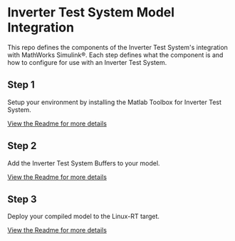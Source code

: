 # Inverter Test System Model Integration

This repo defines the components of the Inverter Test System's integration with MathWorks Simulink®.
Each step defines what the component is and how to configure for use with an Inverter Test System.

## Step 1

Setup your environment by installing the Matlab Toolbox for Inverter Test System.

[View the Readme for more details](Step%201.%20Install%20TLC/README.md)

## Step 2

Add the Inverter Test System Buffers to your model.

[View the Readme for more details](Step%202.%20Create%20Buffers/README.md)

## Step 3

Deploy your compiled model to the Linux-RT target.

[View the Readme for more details](Step%203.%20Deploy/README.md)